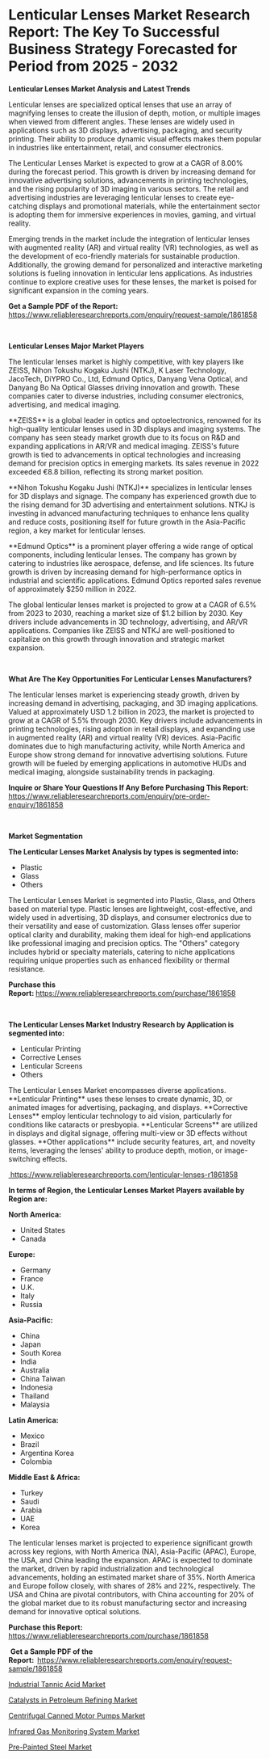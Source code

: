 <p><h1>Lenticular Lenses Market Research Report: The Key To Successful Business Strategy Forecasted for Period from 2025 - 2032</h1></p><p><strong>Lenticular Lenses Market Analysis and Latest Trends</strong></p>
<p><p>Lenticular lenses are specialized optical lenses that use an array of magnifying lenses to create the illusion of depth, motion, or multiple images when viewed from different angles. These lenses are widely used in applications such as 3D displays, advertising, packaging, and security printing. Their ability to produce dynamic visual effects makes them popular in industries like entertainment, retail, and consumer electronics.</p><p>The Lenticular Lenses Market is expected to grow at a CAGR of 8.00% during the forecast period. This growth is driven by increasing demand for innovative advertising solutions, advancements in printing technologies, and the rising popularity of 3D imaging in various sectors. The retail and advertising industries are leveraging lenticular lenses to create eye-catching displays and promotional materials, while the entertainment sector is adopting them for immersive experiences in movies, gaming, and virtual reality.</p><p>Emerging trends in the market include the integration of lenticular lenses with augmented reality (AR) and virtual reality (VR) technologies, as well as the development of eco-friendly materials for sustainable production. Additionally, the growing demand for personalized and interactive marketing solutions is fueling innovation in lenticular lens applications. As industries continue to explore creative uses for these lenses, the market is poised for significant expansion in the coming years.</p></p>
<p><strong>Get a Sample PDF of the Report:&nbsp;</strong> <a href="https://www.reliableresearchreports.com/enquiry/request-sample/1861858?utm_campaign=2175&utm_medium=2&utm_source=Github&utm_content=ia&utm_term=24012025&utm_id=lenticular-lenses">https://www.reliableresearchreports.com/enquiry/request-sample/1861858</a></p>
<p>&nbsp;</p>
<p><strong>Lenticular Lenses Major Market Players</strong></p>
<p><p>The lenticular lenses market is highly competitive, with key players like ZEISS, Nihon Tokushu Kogaku Jushi (NTKJ), K Laser Technology, JacoTech, DiYPRO Co., Ltd, Edmund Optics, Danyang Vena Optical, and Danyang Bo Na Optical Glasses driving innovation and growth. These companies cater to diverse industries, including consumer electronics, advertising, and medical imaging.</p><p>**ZEISS** is a global leader in optics and optoelectronics, renowned for its high-quality lenticular lenses used in 3D displays and imaging systems. The company has seen steady market growth due to its focus on R&D and expanding applications in AR/VR and medical imaging. ZEISS's future growth is tied to advancements in optical technologies and increasing demand for precision optics in emerging markets. Its sales revenue in 2022 exceeded €8.8 billion, reflecting its strong market position.</p><p>**Nihon Tokushu Kogaku Jushi (NTKJ)** specializes in lenticular lenses for 3D displays and signage. The company has experienced growth due to the rising demand for 3D advertising and entertainment solutions. NTKJ is investing in advanced manufacturing techniques to enhance lens quality and reduce costs, positioning itself for future growth in the Asia-Pacific region, a key market for lenticular lenses.</p><p>**Edmund Optics** is a prominent player offering a wide range of optical components, including lenticular lenses. The company has grown by catering to industries like aerospace, defense, and life sciences. Its future growth is driven by increasing demand for high-performance optics in industrial and scientific applications. Edmund Optics reported sales revenue of approximately $250 million in 2022.</p><p>The global lenticular lenses market is projected to grow at a CAGR of 6.5% from 2023 to 2030, reaching a market size of $1.2 billion by 2030. Key drivers include advancements in 3D technology, advertising, and AR/VR applications. Companies like ZEISS and NTKJ are well-positioned to capitalize on this growth through innovation and strategic market expansion.</p></p>
<p>&nbsp;</p>
<p><strong>What Are The Key Opportunities For Lenticular Lenses Manufacturers?</strong></p>
<p><p>The lenticular lenses market is experiencing steady growth, driven by increasing demand in advertising, packaging, and 3D imaging applications. Valued at approximately USD 1.2 billion in 2023, the market is projected to grow at a CAGR of 5.5% through 2030. Key drivers include advancements in printing technologies, rising adoption in retail displays, and expanding use in augmented reality (AR) and virtual reality (VR) devices. Asia-Pacific dominates due to high manufacturing activity, while North America and Europe show strong demand for innovative advertising solutions. Future growth will be fueled by emerging applications in automotive HUDs and medical imaging, alongside sustainability trends in packaging.</p></p>
<p><strong>Inquire or Share Your Questions If Any Before Purchasing This Report:</strong> <a href="https://www.reliableresearchreports.com/enquiry/pre-order-enquiry/1861858?utm_campaign=2175&utm_medium=2&utm_source=Github&utm_content=ia&utm_term=24012025&utm_id=lenticular-lenses">https://www.reliableresearchreports.com/enquiry/pre-order-enquiry/1861858</a></p>
<p>&nbsp;</p>
<p><strong>Market Segmentation</strong></p>
<p><strong>The Lenticular Lenses Market Analysis by types is segmented into:</strong></p>
<p><ul><li>Plastic</li><li>Glass</li><li>Others</li></ul></p>
<p><p>The Lenticular Lenses Market is segmented into Plastic, Glass, and Others based on material type. Plastic lenses are lightweight, cost-effective, and widely used in advertising, 3D displays, and consumer electronics due to their versatility and ease of customization. Glass lenses offer superior optical clarity and durability, making them ideal for high-end applications like professional imaging and precision optics. The "Others" category includes hybrid or specialty materials, catering to niche applications requiring unique properties such as enhanced flexibility or thermal resistance.</p></p>
<p><strong>Purchase this Report:&nbsp;</strong><a href="https://www.reliableresearchreports.com/purchase/1861858?utm_campaign=2175&utm_medium=2&utm_source=Github&utm_content=ia&utm_term=24012025&utm_id=lenticular-lenses">https://www.reliableresearchreports.com/purchase/1861858</a></p>
<p>&nbsp;</p>
<p><strong>The Lenticular Lenses Market Industry Research by Application is segmented into:</strong></p>
<p><ul><li>Lenticular Printing</li><li>Corrective Lenses</li><li>Lenticular Screens</li><li>Others</li></ul></p>
<p><p>The Lenticular Lenses Market encompasses diverse applications. **Lenticular Printing** uses these lenses to create dynamic, 3D, or animated images for advertising, packaging, and displays. **Corrective Lenses** employ lenticular technology to aid vision, particularly for conditions like cataracts or presbyopia. **Lenticular Screens** are utilized in displays and digital signage, offering multi-view or 3D effects without glasses. **Other applications** include security features, art, and novelty items, leveraging the lenses' ability to produce depth, motion, or image-switching effects.</p></p>
<p><a href="https://www.reliableresearchreports.com/lenticular-lenses-r1861858?utm_campaign=2175&utm_medium=2&utm_source=Github&utm_content=ia&utm_term=24012025&utm_id=lenticular-lenses">&nbsp;https://www.reliableresearchreports.com/lenticular-lenses-r1861858</a></p>
<p><strong>In terms of Region, the Lenticular Lenses Market Players available by Region are:</strong></p>
<p>
    <p> <strong> North America: </strong>
        <ul>
            <li>United States</li>
            <li>Canada</li>
        </ul>
        </p> 
    <p> <strong> Europe: </strong>
        <ul>
            <li>Germany</li>
            <li>France</li>
            <li>U.K.</li>
            <li>Italy</li>
            <li>Russia</li>
        </ul>
        </p> 
    <p> <strong> Asia-Pacific: </strong>
        <ul>
            <li>China</li>
            <li>Japan</li>
            <li>South Korea</li>
            <li>India</li>
            <li>Australia</li>
            <li>China Taiwan</li>
            <li>Indonesia</li>
            <li>Thailand</li>
            <li>Malaysia</li>
        </ul>
        </p> 
    <p> <strong> Latin America: </strong>
        <ul>
            <li>Mexico</li>
            <li>Brazil</li>
            <li>Argentina Korea</li>
            <li>Colombia</li>
        </ul>
        </p> 
    <p> <strong> Middle East & Africa: </strong>
        <ul>
            <li>Turkey</li>
            <li>Saudi</li>
            <li>Arabia</li>
            <li>UAE</li>
            <li>Korea</li>
        </ul>
    </p>
    </p>
<p><p>The lenticular lenses market is projected to experience significant growth across key regions, with North America (NA), Asia-Pacific (APAC), Europe, the USA, and China leading the expansion. APAC is expected to dominate the market, driven by rapid industrialization and technological advancements, holding an estimated market share of 35%. North America and Europe follow closely, with shares of 28% and 22%, respectively. The USA and China are pivotal contributors, with China accounting for 20% of the global market due to its robust manufacturing sector and increasing demand for innovative optical solutions.</p></p>
<p><strong>Purchase this Report: </strong><a href="https://www.reliableresearchreports.com/purchase/1861858?utm_campaign=2175&utm_medium=2&utm_source=Github&utm_content=ia&utm_term=24012025&utm_id=lenticular-lenses">https://www.reliableresearchreports.com/purchase/1861858</a></p>
<p>&nbsp;<strong>Get a Sample PDF of the Report:&nbsp;&nbsp;</strong><a href="https://www.reliableresearchreports.com/enquiry/request-sample/1861858?utm_campaign=2175&utm_medium=2&utm_source=Github&utm_content=ia&utm_term=24012025&utm_id=lenticular-lenses">https://www.reliableresearchreports.com/enquiry/request-sample/1861858</a></p>
<p><strong></strong></p>
<p><p><a href="https://www.linkedin.com/pulse/future-demand-revenue-forecast-industrial-tannic-acid-106ae?utm_campaign=2175&utm_medium=2&utm_source=Github&utm_content=ia&utm_term=24012025&utm_id=lenticular-lenses">Industrial Tannic Acid Market</a></p><p><a href="https://github.com/JosephineMcguire65/Market-Research-Report-List-1/blob/main/catalysts-in-petroleum-refining-market.md?utm_campaign=2175&utm_medium=2&utm_source=Github&utm_content=ia&utm_term=24012025&utm_id=lenticular-lenses">Catalysts in Petroleum Refining Market</a></p><p><a href="https://www.linkedin.com/pulse/centrifugal-canned-motor-pumps-market-predictions-taking-ot1pe?utm_campaign=2175&utm_medium=2&utm_source=Github&utm_content=ia&utm_term=24012025&utm_id=lenticular-lenses">Centrifugal Canned Motor Pumps Market</a></p><p><a href="https://www.linkedin.com/pulse/market-growth-potential-forecast-infrared-gas-monitoring-zvy3f?utm_campaign=2175&utm_medium=2&utm_source=Github&utm_content=ia&utm_term=24012025&utm_id=lenticular-lenses">Infrared Gas Monitoring System Market</a></p><p><a href="https://www.linkedin.com/pulse/pre-painted-steel-market-analysis-report-2025-2032-projected-jcs6f?utm_campaign=2175&utm_medium=2&utm_source=Github&utm_content=ia&utm_term=24012025&utm_id=lenticular-lenses">Pre-Painted Steel Market</a></p></p>